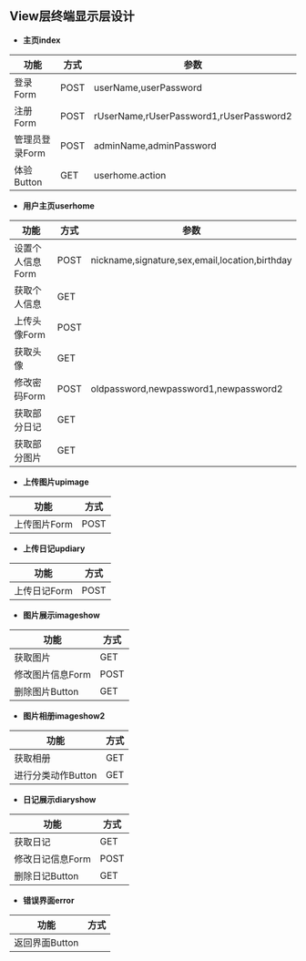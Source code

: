 ## View层终端显示层设计 

  * __主页index__  
  
  |功能|方式|参数|
  |---|---|---
  |登录Form|POST|userName,userPassword
  |注册Form|POST|rUserName,rUserPassword1,rUserPassword2
  |管理员登录Form|POST|adminName,adminPassword
  |体验Button|GET|userhome.action
  
  * __用户主页userhome__
  
  |功能|方式|参数|
  |---|---|---
  |设置个人信息Form|POST|nickname,signature,sex,email,location,birthday
  |获取个人信息|GET
  |上传头像Form|POST
  |获取头像|GET
  |修改密码Form|POST|oldpassword,newpassword1,newpassword2
  |获取部分日记|GET
  |获取部分图片|GET
  
  * __上传图片upimage__
  
  |功能|方式|
  |---|---
  |上传图片Form|POST
  
  * __上传日记updiary__
  
  |功能|方式|
  |---|---
  |上传日记Form|POST
  
  * __图片展示imageshow__
  
  |功能|方式|
  |---|---
  |获取图片|GET
  |修改图片信息Form|POST
  |删除图片Button|GET
  
  * __图片相册imageshow2__
  
  |功能|方式|
  |---|---
  |获取相册|GET
  |进行分类动作Button|GET
  
  * __日记展示diaryshow__
  
  |功能|方式|
  |---|---
  |获取日记|GET
  |修改日记信息Form|POST
  |删除日记Button|GET
  
  * __错误界面error__
  
  |功能|方式|
  |---|---
  |返回界面Button